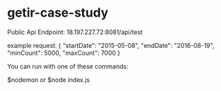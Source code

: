 # getir-case-study

Public Api Endpoint: 18.197.227.72:8081/api/test

example request: 
{
"startDate": "2015-05-08",
"endDate": "2016-08-19",
"minCount": 5000,
"maxCount": 7000
}

You can run with one of these commands: 

$nodemon
or
$node index.js
